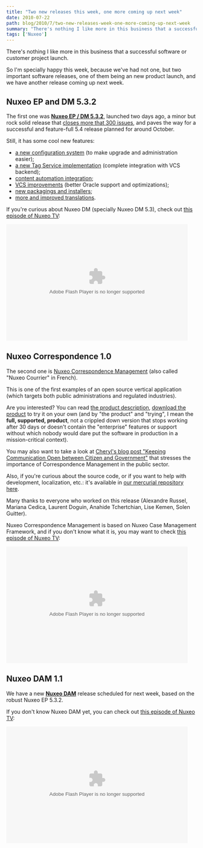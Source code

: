 ```yaml
---
title: "Two new releases this week, one more coming up next week"
date: 2010-07-22
path: blog/2010/7/two-new-releases-week-one-more-coming-up-next-week
summary: "There's nothing I like more in this business that a successful software or customer project launch."
tags: ['Nuxeo']
---
```


<p>There's nothing I like more in this business that a successful software or customer project launch.</p>

<p>So I'm specially happy this week, because we've had not one, but two important software releases, one of them being an new product launch, and we have another release coming up next week.</p>

## Nuxeo EP and DM 5.3.2

<p>The first one was <strong><a href="http://blogs.nuxeo.com/dev/2010/07/nuxeo-dm-532-is-available.html">Nuxeo EP / DM 5.3.2</a></strong>, launched two days ago, a minor but rock solid release that <a href="https://jira.nuxeo.org/browse/NXP?report=com.atlassian.jira.plugin.system.project:changelog-panel">closes more that 300 issues</a>, and paves the way for a successful and feature-full 5.4 release planned for around October.</p>

<p>Still, it has some cool new features:</p>

<ul><li><a href="http://blogs.nuxeo.com/dev/2010/07/nuxeo-dm-532-is-available.html#config">a new configuration system</a> (to make upgrade and administration easier);</li>
<li><a href="http://blogs.nuxeo.com/dev/2010/07/nuxeo-dm-532-is-available.html#tags">a new Tag Service implementation</a> (complete integration with VCS backend);</li>
<li><a href="http://blogs.nuxeo.com/dev/2010/07/nuxeo-dm-532-is-available.html#automation">content automation integration</a>;</li>
<li><a href="http://blogs.nuxeo.com/dev/2010/07/nuxeo-dm-532-is-available.html#vcs">VCS improvements</a> (better Oracle support and optimizations);</li>
<li><a href="http://blogs.nuxeo.com/dev/2010/07/nuxeo-dm-532-is-available.html#packaging">new packagings and installers</a>;</li>
<li><a href="http://blogs.nuxeo.com/dev/2010/07/nuxeo-dm-532-is-available.html#translations">more and improved translations</a>.</li>
</ul>

<p>If you're curious about Nuxeo DM (specially Nuxeo DM 5.3), check out <a href="http://blip.tv/file/2893435">this episode of Nuxeo TV</a>:</p>

<p><embed src="http://blip.tv/play/g5V_gbHoJgI" type="application/x-shockwave-flash" width="480" height="308" allowscriptaccess="always" allowfullscreen="true"></embed></p>

## Nuxeo Correspondence 1.0

<p>The second one is <a href="http://www.nuxeo.com/about/news/nuxeo-introduces-correspondence-management">Nuxeo Correspondence Management</a> (also called "Nuxeo Courrier" in French).</p>

<p>This is one of the first examples of an open source vertical application (which targets both public administrations and regulated industries).</p>

<p>Are you interested? You can read <a href="http://www.nuxeo.com/en/solutions/correspondence-management">the product description</a>, <a href="http://www.nuxeo.com/en/downloads/">download the product</a> to try it on your own (and by "the product" and "trying", I mean the <strong>full, supported, product</strong>, not a crippled down version that stops working after 30 days or doesn't contain the "enterprise" features or support without which nobody would dare put the software in production in a mission-critical context).</p>

<p>You may also want to take a look at <a href="http://blogs.nuxeo.com/cmckinnon/2010/07/correspondencemanagement.html">Cheryl's blog post "Keeping Communication Open between Citizen and Government"</a> that stresses the importance of Correspondence Management in the public sector.</p>

<p>Also, if you're curious about the source code, or if you want to help with development, localization, etc.: it's available in <a href="http://hg.nuxeo.org/nuxeo-correspondence/summary">our mercurial repository here</a>.</p>

<p>Many thanks to everyone who worked on this release (Alexandre Russel, Mariana Cedica, Laurent Doguin, Anahide Tchertchian, Lise Kemen,  Solen Guitter).</p>

<p>Nuxeo Correspondence Management is based on Nuxeo Case Management Framework, and if you don't know what it is, you may want to check <a href="http://blip.tv/file/3815165">this episode of Nuxeo TV</a>:</p>

<p><embed src="http://blip.tv/play/g5V_geqDPgI" type="application/x-shockwave-flash" width="480" height="308" allowscriptaccess="always" allowfullscreen="true"></embed></p>

## Nuxeo DAM 1.1</strong>

We have a new <strong><a href="http://www.nuxeo.com/en/products/dam">Nuxeo DAM</a></strong> release scheduled for next week, based on the robust Nuxeo EP 5.3.2.</p>

<p>If you don't know Nuxeo DAM yet, you can check out <a href="http://blip.tv/file/3333098">this episode of Nuxeo TV</a>:</p>

<p><embed src="http://blip.tv/play/g5V_gczQBgI" type="application/x-shockwave-flash" width="480" height="308" allowscriptaccess="always" allowfullscreen="true"></embed></p>
 

